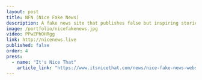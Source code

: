 ```yaml
---
layout: post
title: NFN (Nice Fake News)
description: A fake news site that publishes false but inspiring stories.
image: /portfolio/nicefakenews.jpg
video: PPwZPhOHRgg
link: http://nicenews.live
published: false
order: 4
press:
  - name: "It's Nice That"
    article_link: "https://www.itsnicethat.com/news/nice-fake-news-website-oli-frost-digital-010818"
---
```

